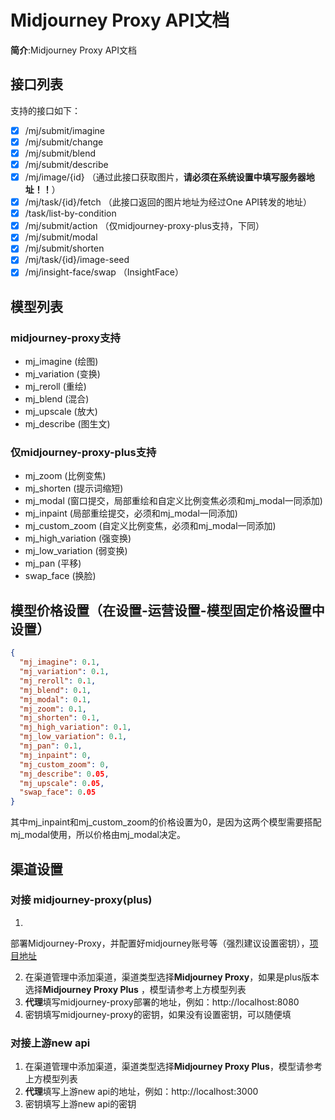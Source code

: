# Midjourney Proxy API文档

**简介**:Midjourney Proxy API文档

## 接口列表
支持的接口如下：
+ [x] /mj/submit/imagine
+ [x] /mj/submit/change
+ [x] /mj/submit/blend
+ [x] /mj/submit/describe
+ [x] /mj/image/{id} （通过此接口获取图片，**请必须在系统设置中填写服务器地址！！**）
+ [x] /mj/task/{id}/fetch （此接口返回的图片地址为经过One API转发的地址）
+ [x] /task/list-by-condition
+ [x] /mj/submit/action （仅midjourney-proxy-plus支持，下同）
+ [x] /mj/submit/modal
+ [x] /mj/submit/shorten
+ [x] /mj/task/{id}/image-seed
+ [x] /mj/insight-face/swap （InsightFace）

## 模型列表

### midjourney-proxy支持

- mj_imagine (绘图)
- mj_variation (变换)
- mj_reroll (重绘)
- mj_blend (混合)
- mj_upscale (放大)
- mj_describe (图生文)

### 仅midjourney-proxy-plus支持

- mj_zoom (比例变焦)
- mj_shorten (提示词缩短)
- mj_modal (窗口提交，局部重绘和自定义比例变焦必须和mj_modal一同添加)
- mj_inpaint (局部重绘提交，必须和mj_modal一同添加)
- mj_custom_zoom (自定义比例变焦，必须和mj_modal一同添加)
- mj_high_variation (强变换)
- mj_low_variation (弱变换)
- mj_pan (平移)
- swap_face (换脸)

## 模型价格设置（在设置-运营设置-模型固定价格设置中设置）
```json
{
  "mj_imagine": 0.1,
  "mj_variation": 0.1,
  "mj_reroll": 0.1,
  "mj_blend": 0.1,
  "mj_modal": 0.1,
  "mj_zoom": 0.1,
  "mj_shorten": 0.1,
  "mj_high_variation": 0.1,
  "mj_low_variation": 0.1,
  "mj_pan": 0.1,
  "mj_inpaint": 0,
  "mj_custom_zoom": 0,
  "mj_describe": 0.05,
  "mj_upscale": 0.05,
  "swap_face": 0.05
}
```
其中mj_inpaint和mj_custom_zoom的价格设置为0，是因为这两个模型需要搭配mj_modal使用，所以价格由mj_modal决定。

## 渠道设置

### 对接 midjourney-proxy(plus)

1.

部署Midjourney-Proxy，并配置好midjourney账号等（强烈建议设置密钥），[项目地址](https://github.com/novicezk/midjourney-proxy)

2. 在渠道管理中添加渠道，渠道类型选择**Midjourney Proxy**，如果是plus版本选择**Midjourney Proxy Plus**
   ，模型请参考上方模型列表
3. **代理**填写midjourney-proxy部署的地址，例如：http://localhost:8080
4. 密钥填写midjourney-proxy的密钥，如果没有设置密钥，可以随便填

### 对接上游new api

1. 在渠道管理中添加渠道，渠道类型选择**Midjourney Proxy Plus**，模型请参考上方模型列表
2. **代理**填写上游new api的地址，例如：http://localhost:3000
3. 密钥填写上游new api的密钥